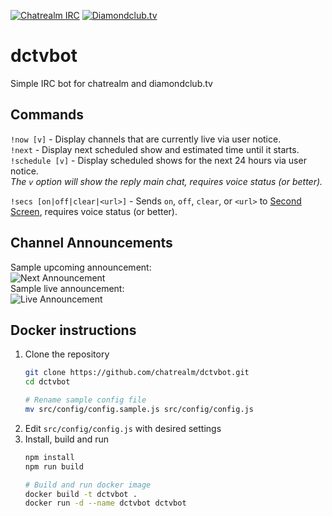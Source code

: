 [![Chatrealm IRC][chatrealm-badge]][chatrealm-link]
[![Diamondclub.tv][dctv-badge]][dctv-link]

# dctvbot
Simple IRC bot for chatrealm and diamondclub.tv

## Commands
`!now [v]` - Display channels that are currently live via user notice.  
`!next` - Display next scheduled show and estimated time until it starts.  
`!schedule [v]` - Display scheduled shows for the next 24 hours via user notice.  
_The `v` option will show the reply main chat, requires voice status (or better)._  
  
`!secs [on|off|clear|<url>]` - Sends `on`, `off`, `clear`, or `<url>` to [Second Screen](http://diamondclub.tv/secondscreen), requires voice status (or better).

## Channel Announcements
Sample upcoming announcement:  
![Next Announcement](https://dl.dropboxusercontent.com/u/18589646/CDN/dctvbot_announce_next.png)  
Sample live announcement:  
![Live Announcement](https://dl.dropboxusercontent.com/u/18589646/CDN/dctvbot_announce_live.png)  

## Docker instructions
1. Clone the repository
    ```bash
    git clone https://github.com/chatrealm/dctvbot.git
    cd dctvbot
    
    # Rename sample config file
    mv src/config/config.sample.js src/config/config.js
    ```
2. Edit `src/config/config.js` with desired settings
3. Install, build and run
    ```bash
    npm install
    npm run build

    # Build and run docker image
    docker build -t dctvbot .
    docker run -d --name dctvbot dctvbot
    ```

[dctv-link]: https://diamondclub.tv
[dctv-badge]: https://img.shields.io/badge/diamondclub-tv-blue.svg?style=flat-square

[chatrealm-link]: https://irc.chatrealm.net
[chatrealm-badge]: https://img.shields.io/badge/chatrealm-irc-orange.svg?style=flat-square
